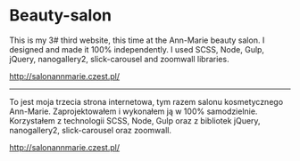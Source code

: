 # Beauty-salon

This is my 3# third website, this time at the Ann-Marie beauty salon.
I designed and made it 100% independently.
I used SCSS, Node, Gulp, jQuery, nanogallery2, slick-carousel and zoomwall libraries.

http://salonannmarie.czest.pl/

---------------------------------------------------------------------------------------------------------------------------------------

To jest moja trzecia strona internetowa, tym razem salonu kosmetycznego Ann-Marie. 
Zaprojektowałem i wykonałem ją w 100% samodzielnie.
Korzystałem z technologii SCSS, Node, Gulp oraz z bibliotek jQuery, nanogallery2, slick-carousel oraz zoomwall.

http://salonannmarie.czest.pl/
